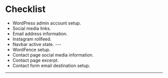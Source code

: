 # Checklist

- WordPress admin account setup.
- Social media links.
- Email address information.
- Instagram rollfeed.
- Navbar active state. ---
- WordFence setup.
- Contact page social media information.
- Contact page excerpt.
- Contact form email destination setup.

---